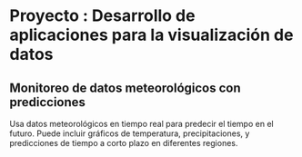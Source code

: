 
# Proyecto : Desarrollo de aplicaciones para la visualización de datos 

## Monitoreo de datos meteorológicos con predicciones 
Usa datos meteorológicos en tiempo real para predecir el tiempo en el futuro. Puede incluir gráficos de temperatura, precipitaciones, y predicciones de tiempo a corto plazo en diferentes regiones.
